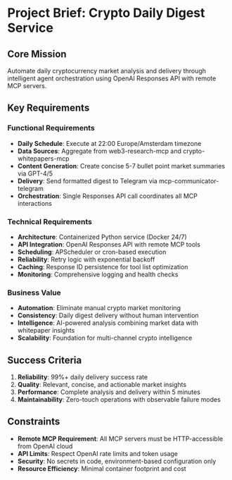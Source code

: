 # Project Brief: Crypto Daily Digest Service

## Core Mission
Automate daily cryptocurrency market analysis and delivery through intelligent agent orchestration using OpenAI Responses API with remote MCP servers.

## Key Requirements

### Functional Requirements
- **Daily Schedule**: Execute at 22:00 Europe/Amsterdam timezone
- **Data Sources**: Aggregate from web3-research-mcp and crypto-whitepapers-mcp
- **Content Generation**: Create concise 5-7 bullet point market summaries via GPT-4/5
- **Delivery**: Send formatted digest to Telegram via mcp-communicator-telegram
- **Orchestration**: Single Responses API call coordinates all MCP interactions

### Technical Requirements
- **Architecture**: Containerized Python service (Docker 24/7)
- **API Integration**: OpenAI Responses API with remote MCP tools
- **Scheduling**: APScheduler or cron-based execution
- **Reliability**: Retry logic with exponential backoff
- **Caching**: Response ID persistence for tool list optimization
- **Monitoring**: Comprehensive logging and health checks

### Business Value
- **Automation**: Eliminate manual crypto market monitoring
- **Consistency**: Daily digest delivery without human intervention  
- **Intelligence**: AI-powered analysis combining market data with whitepaper insights
- **Scalability**: Foundation for multi-channel crypto intelligence

## Success Criteria
1. **Reliability**: 99%+ daily delivery success rate
2. **Quality**: Relevant, concise, and actionable market insights
3. **Performance**: Complete analysis and delivery within 5 minutes
4. **Maintainability**: Zero-touch operations with observable failure modes

## Constraints
- **Remote MCP Requirement**: All MCP servers must be HTTP-accessible from OpenAI cloud
- **API Limits**: Respect OpenAI rate limits and token usage
- **Security**: No secrets in code, environment-based configuration only
- **Resource Efficiency**: Minimal container footprint and cost
